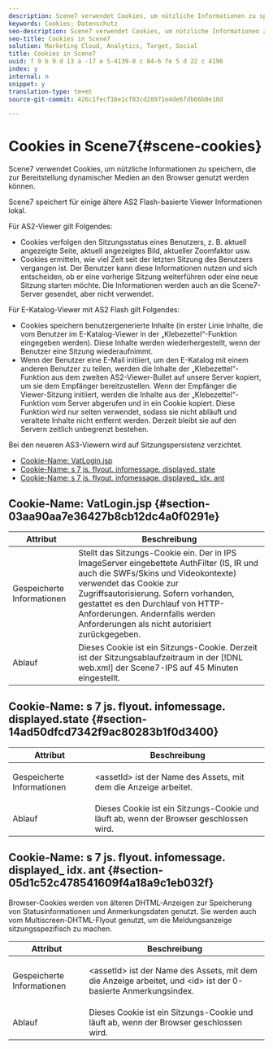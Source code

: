 ```yaml
---
description: Scene7 verwendet Cookies, um nützliche Informationen zu speichern, die zur Bereitstellung dynamischer Medien an den Browser genutzt werden können.
keywords: Cookies; Datenschutz
seo-description: Scene7 verwendet Cookies, um nützliche Informationen zu speichern, die zur Bereitstellung dynamischer Medien an den Browser genutzt werden können.
seo-title: Cookies in Scene7
solution: Marketing Cloud, Analytics, Target, Social
title: Cookies in Scene7
uuid: f 9 b 9 d 13 a -17 e 5-4139-8 c 84-6 fe 5 d 22 c 4196
index: y
internal: n
snippet: y
translation-type: tm+mt
source-git-commit: 426c1fecf16e1cf83cd28971e4de6fdb66b0e10d

---
```



# Cookies in Scene7{#scene-cookies}

Scene7 verwendet Cookies, um nützliche Informationen zu speichern, die zur Bereitstellung dynamischer Medien an den Browser genutzt werden können.

Scene7 speichert für einige ältere AS2 Flash-basierte Viewer Informationen lokal.

Für AS2-Viewer gilt Folgendes:

* Cookies verfolgen den Sitzungsstatus eines Benutzers, z. B. aktuell angezeigte Seite, aktuell angezeigtes Bild, aktueller Zoomfaktor usw.
* Cookies ermitteln, wie viel Zeit seit der letzten Sitzung des Benutzers vergangen ist. Der Benutzer kann diese Informationen nutzen und sich entscheiden, ob er eine vorherige Sitzung weiterführen oder eine neue Sitzung starten möchte. Die Informationen werden auch an die Scene7-Server gesendet, aber nicht verwendet.

Für E-Katalog-Viewer mit AS2 Flash gilt Folgendes:

* Cookies speichern benutzergenerierte Inhalte (in erster Linie Inhalte, die vom Benutzer im E-Katalog-Viewer in der „Klebezettel“-Funktion eingegeben werden). Diese Inhalte werden wiederhergestellt, wenn der Benutzer eine Sitzung wiederaufnimmt.
* Wenn der Benutzer eine E-Mail initiiert, um den E-Katalog mit einem anderen Benutzer zu teilen, werden die Inhalte der „Klebezettel“-Funktion aus dem zweiten AS2-Viewer-Bullet auf unsere Server kopiert, um sie dem Empfänger bereitzustellen. Wenn der Empfänger die Viewer-Sitzung initiiert, werden die Inhalte aus der „Klebezettel“-Funktion vom Server abgerufen und in ein Cookie kopiert. Diese Funktion wird nur selten verwendet, sodass sie nicht abläuft und veraltete Inhalte nicht entfernt werden. Derzeit bleibt sie auf den Servern zeitlich unbegrenzt bestehen.

Bei den neueren AS3-Viewern wird auf Sitzungspersistenz verzichtet.

* [Cookie-Name: VatLogin.jsp](../cookies-overview/cookies-s7.md#section-03aa90aa7e36427b8cb12dc4a0f0291e)
* [Cookie-Name: s 7 js. flyout. infomessage. displayed. state](../cookies-overview/cookies-s7.md#section-14ad50dfcd7342f9ac80283b1f0d3400)
* [Cookie-Name: s 7 js. flyout. infomessage. displayed_ idx. ant](../cookies-overview/cookies-s7.md#section-05d1c52c478541609f4a18a9c1eb032f)

## Cookie-Name: VatLogin.jsp {#section-03aa90aa7e36427b8cb12dc4a0f0291e}

| Attribut | Beschreibung |
|---|---|
| Gespeicherte Informationen | Stellt das Sitzungs-Cookie ein. Der in IPS ImageServer eingebettete AuthFilter (IS, IR und auch die SWFs/Skins und Videokontexte) verwendet das Cookie zur Zugriffsautorisierung. Sofern vorhanden, gestattet es den Durchlauf von HTTP-Anforderungen. Andernfalls werden Anforderungen als nicht autorisiert zurückgegeben. |
| Ablauf | Dieses Cookie ist ein Sitzungs-Cookie. Derzeit ist der Sitzungsablaufzeitraum in der [!DNL web.xml] der Scene7-IPS auf 45 Minuten eingestellt. |

## Cookie-Name: s 7 js. flyout. infomessage. displayed<assetId>.state {#section-14ad50dfcd7342f9ac80283b1f0d3400}

<table id="table_6835D64C5D464A049F576621F2BE3FAD"> 
 <thead> 
  <tr> 
   <th colname="col1" class="entry"> Attribut </th> 
   <th colname="col2" class="entry"> Beschreibung </th> 
  </tr> 
 </thead>
 <tbody> 
  <tr> 
   <td colname="col1"> Gespeicherte Informationen </td> 
   <td colname="col2"> <p>&lt;assetId&gt; ist der Name des Assets, mit dem die Anzeige arbeitet. </p> </td> 
  </tr> 
  <tr> 
   <td colname="col1"> Ablauf </td> 
   <td colname="col2"> Dieses Cookie ist ein Sitzungs-Cookie und läuft ab, wenn der Browser geschlossen wird. </td> 
  </tr> 
 </tbody> 
</table>

## Cookie-Name: s 7 js. flyout. infomessage. displayed<assetId>_ idx<id>. ant {#section-05d1c52c478541609f4a18a9c1eb032f}

Browser-Cookies werden von älteren DHTML-Anzeigen zur Speicherung von Statusinformationen und Anmerkungsdaten genutzt. Sie werden auch vom Multiscreen-DHTML-Flyout genutzt, um die  Meldungsanzeige sitzungsspezifisch zu machen.

<table id="table_8F6CC83D32D54BEE99884318AD126C98"> 
 <thead> 
  <tr> 
   <th colname="col1" class="entry"> Attribut </th> 
   <th colname="col2" class="entry"> Beschreibung </th> 
  </tr> 
 </thead>
 <tbody> 
  <tr> 
   <td colname="col1"> Gespeicherte Informationen </td> 
   <td colname="col2"> <p> </p> <p> &lt;assetId&gt; ist der Name des Assets, mit dem die Anzeige arbeitet, und &lt;id&gt; ist der 0-basierte Anmerkungsindex. </p> </td> 
  </tr> 
  <tr> 
   <td colname="col1"> Ablauf </td> 
   <td colname="col2"> Dieses Cookie ist ein Sitzungs-Cookie und läuft ab, wenn der Browser geschlossen wird. </td> 
  </tr> 
 </tbody> 
</table>

